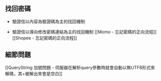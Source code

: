 
## 找回密碼

- 驗證信以內容為驗證碼為主的找回機制


- 驗證信以導向修改密碼連結為主的找回機制
[[Momo - 忘記密碼的正向流程]]
[[Shopee - 忘記密碼的正向流程]]


## 細節問題
[[QueryString 加號問題 - 伺服器在解析query參數時就會自動以無UTF8形式來解碼，其+被解出來會是空白]]